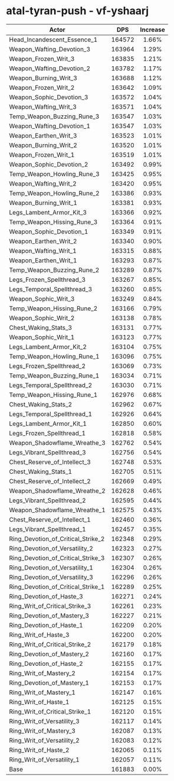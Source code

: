 # atal-tyran-push - vf-yshaarj
| Actor | DPS | Increase |
|---|:---:|:---:|
|Head_Incandescent_Essence_1|164572|1.66%|
|Weapon_Wafting_Devotion_3|163964|1.29%|
|Weapon_Frozen_Writ_3|163835|1.21%|
|Weapon_Wafting_Devotion_2|163782|1.17%|
|Weapon_Burning_Writ_3|163688|1.12%|
|Weapon_Frozen_Writ_2|163642|1.09%|
|Weapon_Sophic_Devotion_3|163572|1.04%|
|Weapon_Wafting_Writ_3|163571|1.04%|
|Temp_Weapon_Buzzing_Rune_3|163547|1.03%|
|Weapon_Wafting_Devotion_1|163547|1.03%|
|Weapon_Earthen_Writ_3|163523|1.01%|
|Weapon_Burning_Writ_2|163520|1.01%|
|Weapon_Frozen_Writ_1|163519|1.01%|
|Weapon_Sophic_Devotion_2|163492|0.99%|
|Temp_Weapon_Howling_Rune_3|163425|0.95%|
|Weapon_Wafting_Writ_2|163420|0.95%|
|Temp_Weapon_Howling_Rune_2|163386|0.93%|
|Weapon_Burning_Writ_1|163381|0.93%|
|Legs_Lambent_Armor_Kit_3|163366|0.92%|
|Temp_Weapon_Hissing_Rune_3|163364|0.91%|
|Weapon_Sophic_Devotion_1|163349|0.91%|
|Weapon_Earthen_Writ_2|163340|0.90%|
|Weapon_Wafting_Writ_1|163315|0.88%|
|Weapon_Earthen_Writ_1|163293|0.87%|
|Temp_Weapon_Buzzing_Rune_2|163289|0.87%|
|Legs_Frozen_Spellthread_3|163267|0.85%|
|Legs_Temporal_Spellthread_3|163260|0.85%|
|Weapon_Sophic_Writ_3|163249|0.84%|
|Temp_Weapon_Hissing_Rune_2|163166|0.79%|
|Weapon_Sophic_Writ_2|163138|0.78%|
|Chest_Waking_Stats_3|163131|0.77%|
|Weapon_Sophic_Writ_1|163123|0.77%|
|Legs_Lambent_Armor_Kit_2|163104|0.75%|
|Temp_Weapon_Howling_Rune_1|163096|0.75%|
|Legs_Frozen_Spellthread_2|163069|0.73%|
|Temp_Weapon_Buzzing_Rune_1|163034|0.71%|
|Legs_Temporal_Spellthread_2|163030|0.71%|
|Temp_Weapon_Hissing_Rune_1|162976|0.68%|
|Chest_Waking_Stats_2|162962|0.67%|
|Legs_Temporal_Spellthread_1|162926|0.64%|
|Legs_Lambent_Armor_Kit_1|162850|0.60%|
|Legs_Frozen_Spellthread_1|162818|0.58%|
|Weapon_Shadowflame_Wreathe_3|162762|0.54%|
|Legs_Vibrant_Spellthread_3|162756|0.54%|
|Chest_Reserve_of_Intellect_3|162748|0.53%|
|Chest_Waking_Stats_1|162705|0.51%|
|Chest_Reserve_of_Intellect_2|162669|0.49%|
|Weapon_Shadowflame_Wreathe_2|162628|0.46%|
|Legs_Vibrant_Spellthread_2|162595|0.44%|
|Weapon_Shadowflame_Wreathe_1|162575|0.43%|
|Chest_Reserve_of_Intellect_1|162460|0.36%|
|Legs_Vibrant_Spellthread_1|162457|0.35%|
|Ring_Devotion_of_Critical_Strike_2|162348|0.29%|
|Ring_Devotion_of_Versatility_2|162323|0.27%|
|Ring_Devotion_of_Critical_Strike_3|162307|0.26%|
|Ring_Devotion_of_Versatility_1|162304|0.26%|
|Ring_Devotion_of_Versatility_3|162296|0.26%|
|Ring_Devotion_of_Critical_Strike_1|162289|0.25%|
|Ring_Devotion_of_Haste_3|162271|0.24%|
|Ring_Writ_of_Critical_Strike_3|162261|0.23%|
|Ring_Devotion_of_Mastery_3|162227|0.21%|
|Ring_Devotion_of_Haste_1|162209|0.20%|
|Ring_Writ_of_Haste_3|162200|0.20%|
|Ring_Writ_of_Critical_Strike_2|162179|0.18%|
|Ring_Devotion_of_Mastery_2|162160|0.17%|
|Ring_Devotion_of_Haste_2|162155|0.17%|
|Ring_Writ_of_Mastery_2|162154|0.17%|
|Ring_Devotion_of_Mastery_1|162153|0.17%|
|Ring_Writ_of_Mastery_1|162147|0.16%|
|Ring_Writ_of_Haste_1|162125|0.15%|
|Ring_Writ_of_Critical_Strike_1|162120|0.15%|
|Ring_Writ_of_Versatility_3|162117|0.14%|
|Ring_Writ_of_Mastery_3|162087|0.13%|
|Ring_Writ_of_Versatility_2|162083|0.12%|
|Ring_Writ_of_Haste_2|162065|0.11%|
|Ring_Writ_of_Versatility_1|162057|0.11%|
|Base|161883|0.00%|
